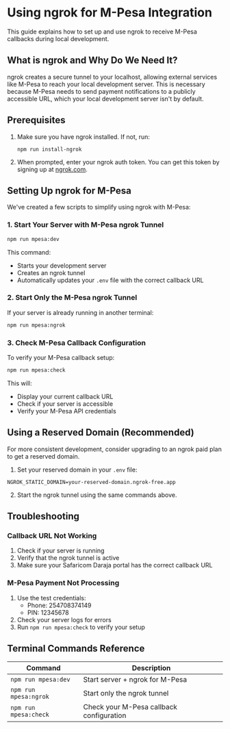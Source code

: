 # Using ngrok for M-Pesa Integration

This guide explains how to set up and use ngrok to receive M-Pesa callbacks during local development.

## What is ngrok and Why Do We Need It?

ngrok creates a secure tunnel to your localhost, allowing external services like M-Pesa to reach your local development server. This is necessary because M-Pesa needs to send payment notifications to a publicly accessible URL, which your local development server isn't by default.

## Prerequisites

1. Make sure you have ngrok installed. If not, run:
   ```
   npm run install-ngrok
   ```
   
2. When prompted, enter your ngrok auth token. You can get this token by signing up at [ngrok.com](https://ngrok.com).

## Setting Up ngrok for M-Pesa

We've created a few scripts to simplify using ngrok with M-Pesa:

### 1. Start Your Server with M-Pesa ngrok Tunnel

```bash
npm run mpesa:dev
```

This command:
- Starts your development server
- Creates an ngrok tunnel
- Automatically updates your `.env` file with the correct callback URL

### 2. Start Only the M-Pesa ngrok Tunnel

If your server is already running in another terminal:

```bash
npm run mpesa:ngrok
```

### 3. Check M-Pesa Callback Configuration

To verify your M-Pesa callback setup:

```bash
npm run mpesa:check
```

This will:
- Display your current callback URL
- Check if your server is accessible
- Verify your M-Pesa API credentials

## Using a Reserved Domain (Recommended)

For more consistent development, consider upgrading to an ngrok paid plan to get a reserved domain.

1. Set your reserved domain in your `.env` file:

```
NGROK_STATIC_DOMAIN=your-reserved-domain.ngrok-free.app
```

2. Start the ngrok tunnel using the same commands above.

## Troubleshooting

### Callback URL Not Working

1. Check if your server is running
2. Verify that the ngrok tunnel is active
3. Make sure your Safaricom Daraja portal has the correct callback URL

### M-Pesa Payment Not Processing

1. Use the test credentials:
   - Phone: 254708374149
   - PIN: 12345678
2. Check your server logs for errors
3. Run `npm run mpesa:check` to verify your setup

## Terminal Commands Reference

| Command | Description |
|---------|-------------|
| `npm run mpesa:dev` | Start server + ngrok for M-Pesa |
| `npm run mpesa:ngrok` | Start only the ngrok tunnel |
| `npm run mpesa:check` | Check your M-Pesa callback configuration |
